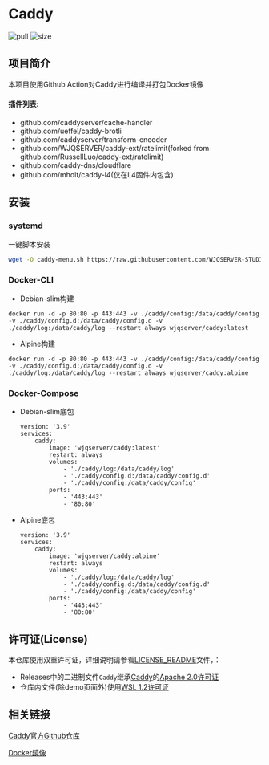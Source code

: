 # Caddy

![pull](https://img.shields.io/docker/pulls/wjqserver/caddy.svg) ![size](https://img.shields.io/docker/image-size/wjqserver/caddy)

项目简介
---
本项目使用Github Action对Caddy进行编译并打包Docker镜像

#### 插件列表:
 - github.com/caddyserver/cache-handler
 - github.com/ueffel/caddy-brotli
 - github.com/caddyserver/transform-encoder
 - github.com/WJQSERVER/caddy-ext/ratelimit(forked from github.com/RussellLuo/caddy-ext/ratelimit)
 - github.com/caddy-dns/cloudflare
 - github.com/mholt/caddy-l4(仅在L4固件内包含)

## 安装

### systemd

一键脚本安装

```bash
wget -O caddy-menu.sh https://raw.githubusercontent.com/WJQSERVER-STUDIO/tools-stable/main/program/caddy/caddy-menu.sh && chmod +x caddy-menu.sh && clear && ./caddy-menu.sh
```

### Docker-CLI
    
- Debian-slim构建

```
docker run -d -p 80:80 -p 443:443 -v ./caddy/config:/data/caddy/config -v ./caddy/config.d:/data/caddy/config.d -v ./caddy/log:/data/caddy/log --restart always wjqserver/caddy:latest
```

- Alpine构建

    
```
docker run -d -p 80:80 -p 443:443 -v ./caddy/config:/data/caddy/config -v ./caddy/config.d:/data/caddy/config.d -v ./caddy/log:/data/caddy/log --restart always wjqserver/caddy:alpine
```    
        
   ### Docker-Compose
    
   - Debian-slim底包
    
      ```
      version: '3.9'
      services:
          caddy:
              image: 'wjqserver/caddy:latest'
              restart: always
              volumes:
                  - './caddy/log:/data/caddy/log'
                  - './caddy/config.d:/data/caddy/config.d'
                  - './caddy/config:/data/caddy/config'
              ports:
                  - '443:443'
                  - '80:80'

      ```
      
   - Alpine底包
      ```
      version: '3.9'
      services:
          caddy:
              image: 'wjqserver/caddy:alpine'
              restart: always
              volumes:
                  - './caddy/log:/data/caddy/log'
                  - './caddy/config.d:/data/caddy/config.d'
                  - './caddy/config:/data/caddy/config'
              ports:
                  - '443:443'
                  - '80:80'      
      ```   
      
## 许可证(License)

本仓库使用双重许可证，详细说明请参看[LICENSE_README](https://github.com/WJQSERVER-STUDIO/caddy/blob/main/LICENSE_README.md)文件，：

- Releases中的二进制文件`Caddy`继承[Caddy](https://github.com/caddyserver/caddy)的[Apache 2.0许可证](https://github.com/WJQSERVER-STUDIO/caddy/blob/main/LICENSE_caddy)
- 仓库内文件(除demo页面外)使用[WSL 1.2许可证](https://github.com/WJQSERVER-STUDIO/caddy/blob/main/LICENSE)

相关链接
---

[Caddy官方Github仓库](https://github.com/caddyserver/caddy)

[Docker鏡像](https://hub.docker.com/r/wjqserver/caddy)
